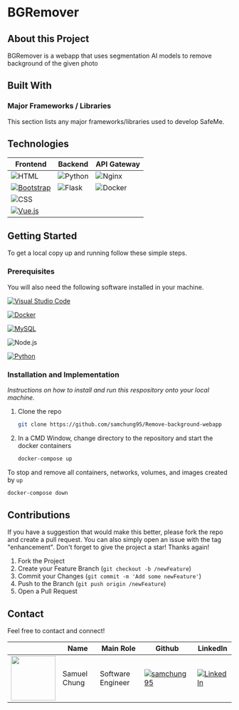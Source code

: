 # BGRemover
## About this Project
BGRemover is a webapp that uses segmentation AI models to remove background of the given photo


## Built With
### Major Frameworks / Libraries
This section lists any major frameworks/libraries used to develop SafeMe.

## Technologies

| Frontend | Backend | API Gateway |
| --- | --- | --- |
| ![HTML](https://img.shields.io/badge/HTML5-E34F26.svg?style=for-the-badge&logo=HTML5&logoColor=white) | ![Python](https://img.shields.io/badge/Python-3776AB.svg?style=for-the-badge&logo=Python&logoColor=white) | ![Nginx](https://img.shields.io/badge/Nginx-269539.svg?style=for-the-badge&logo=Nginx&logoColor=white) |
| [![Bootstrap](https://img.shields.io/badge/Bootstrap-7952B3.svg?style=for-the-badge&logo=Bootstrap&logoColor=white)](https://getbootstrap.com/) | ![Flask](https://img.shields.io/badge/Flask-000000.svg?style=for-the-badge&logo=Flask&logoColor=white) | ![Docker](https://img.shields.io/badge/Docker-2496ED.svg?style=for-the-badge&logo=Docker&logoColor=white) |
| ![CSS](https://img.shields.io/badge/CSS3-1572B6.svg?style=for-the-badge&logo=CSS3&logoColor=white) | | |
| [![Vue.js](https://img.shields.io/badge/Vue.js-4FC08D.svg?style=for-the-badge&logo=vuedotjs&logoColor=white)](https://vuejs.org/) | | |



## Getting Started
To get a local copy up and running follow these simple steps.

### Prerequisites
You will also need the following software installed in your machine.

[![Visual Studio Code](https://img.shields.io/badge/Visual%20Studio%20Code-007ACC.svg?style=for-the-badge&logo=Visual-Studio-Code&logoColor=white)](https://code.visualstudio.com/)

[![Docker](https://img.shields.io/badge/Docker-2496ED.svg?style=for-the-badge&logo=Docker&logoColor=white)](https://www.docker.com/)

[![MySQL](https://img.shields.io/badge/MySQL-4479A1.svg?style=for-the-badge&logo=MySQL&logoColor=white)](https://www.mysql.com/)

![Node.js](https://img.shields.io/badge/Node.js-339933.svg?style=for-the-badge&logo=Node.js&logoColor=white)


[![Python](https://img.shields.io/badge/Python-3776AB.svg?style=for-the-badge&logo=Python&logoColor=white)](https://www.python.org/)



### Installation and Implementation

_Instructions on how to install and run this respository onto your local machine._

1. Clone the repo
   ```sh
   git clone https://github.com/samchung95/Remove-background-webapp
   ```

2. In a CMD Window, change directory to the repository and start the docker containers
   ```sh
   docker-compose up
   ```


To stop and remove all containers, networks, volumes, and images created by `up`
   ```sh
   docker-compose down
   ```

## Contributions

If you have a suggestion that would make this better, please fork the repo and create a pull request. You can also simply open an issue with the tag "enhancement".
Don't forget to give the project a star! Thanks again!

1. Fork the Project
2. Create your Feature Branch (`git checkout -b /newFeature`)
3. Commit your Changes (`git commit -m 'Add some newFeature'`)
4. Push to the Branch (`git push origin /newFeature`)
5. Open a Pull Request

## Contact
Feel free to contact and connect!

|| Name | Main Role | Github | LinkedIn |
|-----------| ----------- | ----------- | ----------- | ----------- |
|<img src="https://avatars.githubusercontent.com/u/41113285?v=4" width="100"></img>|Samuel Chung|Software Engineer|[![samchung95](https://img.shields.io/badge/GitHub-181717.svg?style=for-the-badge&logo=GitHub&logoColor=white)](https://github.com/samchung95)|[![LinkedIn](https://img.shields.io/badge/LinkedIn-0A66C2.svg?style=for-the-badge&logo=LinkedIn&logoColor=white)](https://www.linkedin.com/in/samuel-chung-339688154/)|



